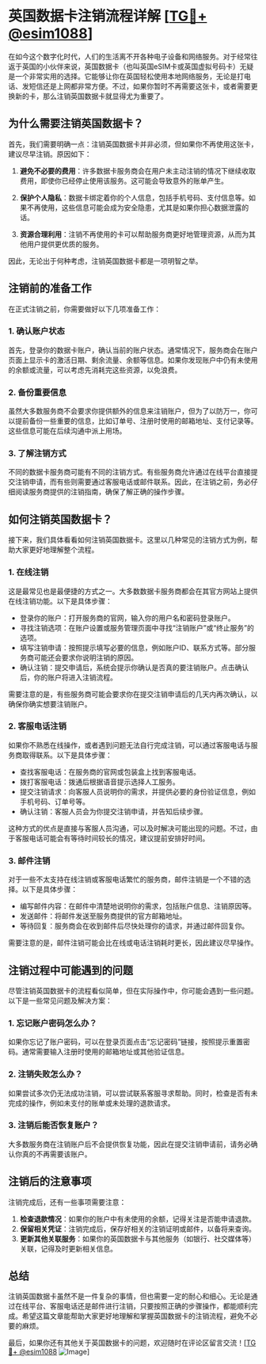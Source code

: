 # 英国数据卡注销流程详解 [[TG💪+ @esim1088](https://t.me/s/esim1088)]

在如今这个数字化时代，人们的生活离不开各种电子设备和网络服务。对于经常往返于英国的小伙伴来说，英国数据卡（也叫英国eSIM卡或英国虚拟号码卡）无疑是一个非常实用的选择。它能够让你在英国轻松使用本地网络服务，无论是打电话、发短信还是上网都非常方便。不过，如果你暂时不再需要这张卡，或者需要更换新的卡，那么注销英国数据卡就显得尤为重要了。

## 为什么需要注销英国数据卡？

首先，我们需要明确一点：注销英国数据卡并非必须，但如果你不再使用这张卡，建议尽早注销。原因如下：

1. **避免不必要的费用**：许多数据卡服务商会在用户未主动注销的情况下继续收取费用，即使你已经停止使用该服务。这可能会导致意外的账单产生。
   
2. **保护个人隐私**：数据卡绑定着你的个人信息，包括手机号码、支付信息等。如果不再使用，这些信息可能会成为安全隐患，尤其是如果你担心数据泄露的话。

3. **资源合理利用**：注销不再使用的卡可以帮助服务商更好地管理资源，从而为其他用户提供更优质的服务。

因此，无论出于何种考虑，注销英国数据卡都是一项明智之举。

## 注销前的准备工作

在正式注销之前，你需要做好以下几项准备工作：

### 1. 确认账户状态
首先，登录你的数据卡账户，确认当前的账户状态。通常情况下，服务商会在账户页面上显示卡的激活日期、剩余流量、余额等信息。如果你发现账户中仍有未使用的余额或流量，可以考虑先消耗完这些资源，以免浪费。

### 2. 备份重要信息
虽然大多数服务商不会要求你提供额外的信息来注销账户，但为了以防万一，你可以提前备份一些重要的信息，比如订单号、注册时使用的邮箱地址、支付记录等。这些信息可能在后续沟通中派上用场。

### 3. 了解注销方式
不同的数据卡服务商可能有不同的注销方式。有些服务商允许通过在线平台直接提交注销申请，而有些则需要通过客服电话或邮件联系。因此，在注销之前，务必仔细阅读服务商提供的注销指南，确保了解正确的操作步骤。

## 如何注销英国数据卡？

接下来，我们具体看看如何注销英国数据卡。这里以几种常见的注销方式为例，帮助大家更好地理解整个流程。

### 1. 在线注销
这是最常见也是最便捷的方式之一。大多数数据卡服务商都会在其官方网站上提供在线注销功能。以下是具体步骤：

- 登录你的账户：打开服务商的官网，输入你的用户名和密码登录账户。
- 寻找注销选项：在账户设置或服务管理页面中寻找“注销账户”或“终止服务”的选项。
- 填写注销申请：按照提示填写必要的信息，例如账户ID、联系方式等。部分服务商可能还会要求你说明注销的原因。
- 确认注销：提交申请后，系统会提示你确认是否真的要注销账户。点击确认后，你的账户将进入注销流程。

需要注意的是，有些服务商可能会要求你在提交注销申请后的几天内再次确认，以确保你确实想要注销账户。

### 2. 客服电话注销
如果你不熟悉在线操作，或者遇到问题无法自行完成注销，可以通过客服电话与服务商取得联系。以下是具体步骤：

- 查找客服电话：在服务商的官网或包装盒上找到客服电话。
- 拨打客服电话：拨通后根据语音提示选择人工服务。
- 提交注销请求：向客服人员说明你的需求，并提供必要的身份验证信息，例如手机号码、订单号等。
- 确认注销：客服人员会为你提交注销申请，并告知后续步骤。

这种方式的优点是直接与客服人员沟通，可以及时解决可能出现的问题。不过，由于客服电话可能会有等待时间较长的情况，建议提前安排好时间。

### 3. 邮件注销
对于一些不太支持在线注销或客服电话繁忙的服务商，邮件注销是一个不错的选择。以下是具体步骤：

- 编写邮件内容：在邮件中清楚地说明你的需求，包括账户信息、注销原因等。
- 发送邮件：将邮件发送至服务商提供的官方邮箱地址。
- 等待回复：服务商会在收到邮件后尽快处理你的请求，并通过邮件回复你。

需要注意的是，邮件注销可能会比在线或电话注销耗时更长，因此建议尽早操作。

## 注销过程中可能遇到的问题

尽管注销英国数据卡的流程看似简单，但在实际操作中，你可能会遇到一些问题。以下是一些常见问题及解决方案：

### 1. 忘记账户密码怎么办？
如果你忘记了账户密码，可以在登录页面点击“忘记密码”链接，按照提示重置密码。通常需要输入注册时使用的邮箱地址或其他验证信息。

### 2. 注销失败怎么办？
如果尝试多次仍无法成功注销，可以尝试联系客服寻求帮助。同时，检查是否有未完成的操作，例如未支付的账单或未处理的退款请求。

### 3. 注销后能否恢复账户？
大多数服务商在注销账户后不会提供恢复功能，因此在提交注销申请前，请务必确认你真的不再需要该账户。

## 注销后的注意事项

注销完成后，还有一些事项需要注意：

1. **检查退款情况**：如果你的账户中有未使用的余额，记得关注是否能申请退款。
2. **保留相关凭证**：注销完成后，保存好相关的注销证明或邮件，以备将来查询。
3. **更新其他关联服务**：如果你的英国数据卡与其他服务（如银行、社交媒体等）关联，记得及时更新相关信息。

## 总结

注销英国数据卡虽然不是一件复杂的事情，但也需要一定的耐心和细心。无论是通过在线平台、客服电话还是邮件进行注销，只要按照正确的步骤操作，都能顺利完成。希望这篇文章能帮助大家更好地理解和掌握英国数据卡的注销流程，避免不必要的麻烦。

最后，如果你还有其他关于英国数据卡的问题，欢迎随时在评论区留言交流！[[TG💪+ @esim1088](https://t.me/s/esim1088) ![Image](https://i.postimg.cc/4NQfJmqS/Snipaste-2025-05-13-00-14-12.png)]